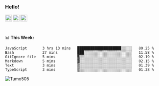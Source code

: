 ### Hello!
<a href="https://www.facebook.com/tumo.kgosiyame">
  <img align="left" alt="Tumo kgosiyame" width="22px" src="https://img.icons8.com/fluency/344/facebook-new.png" />
</a>
<a href="https://twitter.com/Tumo505">
  <img align="left" alt="Tumo kgosiyame | Twitter" width="22px" src="https://img.icons8.com/color/344/twitter.png" />
</a>
<a href="https://www.linkedin.com/in/tumo-kgosiyame-23a696168/">
  <img align="left" alt="Tumo kgosiyame | Linkedin" width="22px" src="https://img.icons8.com/color/344/linkedin-circled.png" />
</a>

<br/>
<br/>
<br/>

📊 **This  Week:**

<!--START_SECTION:waka-->

```text
JavaScript       3 hrs 13 mins   ████████████████████░░░░░   80.25 %
Bash             27 mins         ███░░░░░░░░░░░░░░░░░░░░░░   11.58 %
GitIgnore file   5 mins          ▓░░░░░░░░░░░░░░░░░░░░░░░░   02.19 %
Markdown         5 mins          ▓░░░░░░░░░░░░░░░░░░░░░░░░   02.15 %
Text             3 mins          ▒░░░░░░░░░░░░░░░░░░░░░░░░   01.39 %
TypeScript       3 mins          ▒░░░░░░░░░░░░░░░░░░░░░░░░   01.38 %
```

<!--END_SECTION:waka-->

 <img align="left" src="https://github-readme-stats.vercel.app/api?username=Tumo505&show_icons=true&theme=gotham" alt="Tumo505" />


